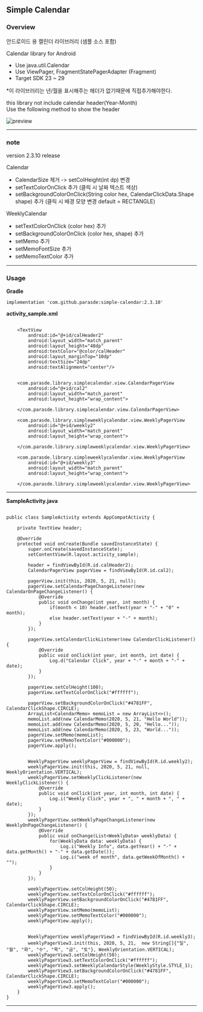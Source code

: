 ## Simple Calendar


### Overview

안드로이드 용 캘린더 라이브러리 (샘플 소스 포함)  

Calendar library for Android  

- Use java.util.Calendar
- Use ViewPager, FragmentStatePagerAdapter (Fragment)
- Target SDK 23 ~ 29
  
   
  
*이 라이브러리는 년/월을 표시해주는 헤더가 없기때문에 직접추가해야한다.

this library not include calendar header(Year-Month)  
Use the following method to show the header  

![preview](https://github.com/parasde/simple-calendar/blob/master/preview.png)

---

### note

version 2.3.10 release  

Calendar
 - CalendarSize 제거 -> setColHeight(int dp) 변경
 - setTextColorOnClick 추가 (클릭 시 날짜 텍스트 색상)
 - setBackgroundColorOnClick(String color hex, CalendarClickData.Shape shape) 추가 (클릭 시 배경 모양 변경 default = RECTANGLE)
 

WeeklyCalendar
 - setTextColorOnClick (color hex) 추가
 - setBackgroundColorOnClick (color hex, shape) 추가
 - setMemo 추가
 - setMemoFontSize 추가
 - setMemoTextColor 추가


---

### Usage

__Gradle__
```
implementation 'com.github.parasde:simple-calendar:2.3.10'
```

__activity_sample.xml__

```

    <TextView
        android:id="@+id/calHeader2"
        android:layout_width="match_parent"
        android:layout_height="48dp"
        android:textColor="@color/calHeader"
        android:layout_marginTop="10dp"
        android:textSize="24dp"
        android:textAlignment="center"/>


    <com.parasde.library.simplecalendar.view.CalendarPagerView
        android:id="@+id/cal2"
        android:layout_width="match_parent"
        android:layout_height="wrap_content">

    </com.parasde.library.simplecalendar.view.CalendarPagerView>

    <com.parasde.library.simpleweeklycalendar.view.WeeklyPagerView
        android:id="@+id/weekly2"
        android:layout_width="match_parent"
        android:layout_height="wrap_content">

    </com.parasde.library.simpleweeklycalendar.view.WeeklyPagerView>

    <com.parasde.library.simpleweeklycalendar.view.WeeklyPagerView
        android:id="@+id/weekly3"
        android:layout_width="match_parent"
        android:layout_height="wrap_content">

    </com.parasde.library.simpleweeklycalendar.view.WeeklyPagerView>

```

---

__SampleActivity.java__

```

public class SampleActivity extends AppCompatActivity {

    private TextView header;

    @Override
    protected void onCreate(Bundle savedInstanceState) {
        super.onCreate(savedInstanceState);
        setContentView(R.layout.activity_sample);

        header = findViewById(R.id.calHeader2);
        CalendarPagerView pagerView = findViewById(R.id.cal2);

        pagerView.init(this, 2020, 5, 21, null);
        pagerView.setCalendarPageChangeListener(new CalendarOnPageChangeListener() {
            @Override
            public void onChange(int year, int month) {
                if(month < 10) header.setText(year + "-" + "0" + month);
                else header.setText(year + "-" + month);
            }
        });

        pagerView.setCalendarClickListener(new CalendarClickListener() {
            @Override
            public void onClick(int year, int month, int date) {
                Log.d("Calendar Click", year + "-" + month + "-" + date);
            }
        });

        pagerView.setColHeight(100);
        pagerView.setTextColorOnClick("#ffffff");

        pagerView.setBackgroundColorOnClick("#4781FF", CalendarClickShape.CIRCLE);
        ArrayList<CalendarMemo> memoList = new ArrayList<>();
        memoList.add(new CalendarMemo(2020, 5, 21, "Hello World"));
        memoList.add(new CalendarMemo(2020, 5, 20, "Hello..."));
        memoList.add(new CalendarMemo(2020, 5, 23, "World..."));
        pagerView.setMemo(memoList);
        pagerView.setMemoTextColor("#000000");
        pagerView.apply();


        WeeklyPagerView weeklyPagerView = findViewById(R.id.weekly2);
        weeklyPagerView.init(this, 2020, 5, 21, null, WeeklyOrientation.VERTICAL);
        weeklyPagerView.setWeeklyClickListener(new WeeklyClickListener() {
            @Override
            public void onClick(int year, int month, int date) {
                Log.i("Weekly Click", year + ", " + month + ", " + date);
            }
        });
        weeklyPagerView.setWeeklyPageChangeListener(new WeeklyOnPageChangeListener() {
            @Override
            public void onChange(List<WeeklyData> weeklyData) {
                for(WeeklyData data: weeklyData) {
                    Log.i("Weekly Info", data.getYear() + "-" + data.getMonth() + "-" + data.getDate());
                    Log.i("week of month", data.getWeekOfMonth() + "");
                }
            }
        });

        weeklyPagerView.setColHeight(50);
        weeklyPagerView.setTextColorOnClick("#ffffff");
        weeklyPagerView.setBackgroundColorOnClick("#4781FF", CalendarClickShape.CIRCLE);
        weeklyPagerView.setMemo(memoList);
        weeklyPagerView.setMemoTextColor("#000000");
        weeklyPagerView.apply();


        WeeklyPagerView weeklyPagerView3 = findViewById(R.id.weekly3);
        weeklyPagerView3.init(this, 2020, 5, 21,  new String[]{"일", "월", "화", "수", "목", "금", "토"}, WeeklyOrientation.VERTICAL);
        weeklyPagerView3.setColHeight(50);
        weeklyPagerView3.setTextColorOnClick("#ffffff");
        weeklyPagerView3.setWeeklyCalendarStyle(WeeklyStyle.STYLE_1);
        weeklyPagerView3.setBackgroundColorOnClick("#4781FF", CalendarClickShape.CIRCLE);
        weeklyPagerView3.setMemoTextColor("#000000");
        weeklyPagerView3.apply();
    }
}

```
---
